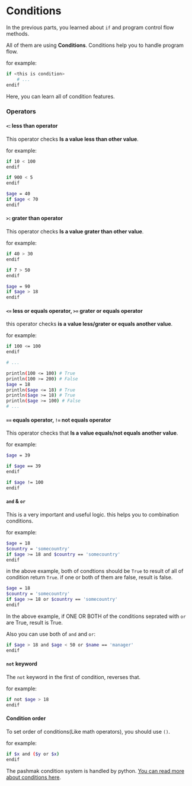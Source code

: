 # Conditions
In the previous parts, you learned about `if` and program control flow methods.

All of them are using **Conditions**. Conditions help you to handle program flow.

for example:

```bash
if <this is condition>
    # ...
endif
```

Here, you can learn all of condition features.

### Operators

#### `<`: less than operator
This operator checks **Is a value less than other value**.

for example:

```bash
if 10 < 100
endif

if 900 < 5
endif

$age = 40
if $age < 70
endif
```

#### `>`: grater than operator
This operator checks **Is a value grater than other value**.

for example:

```bash
if 40 > 30
endif

if 7 > 50
endif

$age = 90
if $age > 18
endif
```

#### `<=` less or equals operator, `>=` grater or equals operator
this operator checks **is a value less/grater or equals another value**.

for example:

```bash
if 100 <= 100
endif

# ...

println(100 <= 100) # True
println(100 >= 200) # False
$age = 18
println($age <= 18) # True
println($age >= 18) # True
println($age >= 100) # False
# ...
```

#### `==` equals operator, `!=` not equals operator
This operator checks that **Is a value equals/not equals another value**.

for example:

```bash
$age = 39

if $age == 39
endif

if $age != 100
endif
```

#### `and` & `or`
This is a very important and useful logic. this helps you to combination conditions.

for example:

```bash
$age = 18
$country = 'somecountry'
if $age >= 18 and $country == 'somecountry'
endif
```

in the above example, both of condtions should be `True` to result of all of condition return `True`. if one or both of them are false, result is false.

```bash
$age = 18
$country = 'somecountry'
if $age >= 18 or $country == 'somecountry'
endif
```

In the above example, if ONE OR BOTH of the conditions seprated with `or` are True, result is True.

Also you can use both of `and` and `or`:

```bash
if $age > 18 and $age < 50 or $name == 'manager'
endif
```

#### `not` keyword
The `not` keyword in the first of condition, reverses that.

for example:

```bash
if not $age > 18
endif
```

#### Condition order
To set order of conditions(Like math operators), you should use `()`.

for example:

```bash
if $x and ($y or $x)
endif
```

The pashmak condition system is handled by python.
[You can read more about conditions here](https://docs.python.org/3/reference/expressions.html#conditional-expressions).
